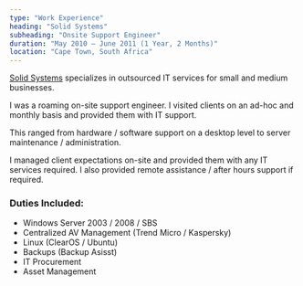 ```yaml
---
type: "Work Experience"
heading: "Solid Systems"
subheading: "Onsite Support Engineer"
duration: "May 2010 – June 2011 (1 Year, 2 Months)"
location: "Cape Town, South Africa"
---
```


<a href="http://www.solidsystems.co.za/" target="_blank">Solid Systems</a> specializes in outsourced IT services for small and medium businesses.

I was a roaming on-site support engineer. I visited clients on an ad-hoc and monthly basis and provided them with IT support.

This ranged from hardware / software support on a desktop level to server maintenance / administration.

I managed client expectations on-site and provided them with any IT services required. I also provided remote assistance / after hours support if required.

### Duties Included:

* Windows Server 2003 / 2008 / SBS
* Centralized AV Management (Trend Micro / Kaspersky)
* Linux (ClearOS / Ubuntu)
* Backups (Backup Asisst)
* IT Procurement
* Asset Management